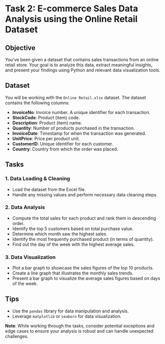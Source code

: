 # Task 2: E-commerce Sales Data Analysis using the Online Retail Dataset

## Objective

You've been given a dataset that contains sales transactions from an online retail store. Your goal is to analyze this data, extract meaningful insights, and present your findings using Python and relevant data visualization tools.

## Dataset

You will be working with the `Online Retail.xlsx` dataset. The dataset contains the following columns:

- **InvoiceNo**: Invoice number. A unique identifier for each transaction.
- **StockCode**: Product (item) code.
- **Description**: Product (item) name.
- **Quantity**: Number of products purchased in the transaction.
- **InvoiceDate**: Timestamp for when the transaction was generated.
- **UnitPrice**: Price per product unit.
- **CustomerID**: Unique identifier for each customer.
- **Country**: Country from which the order was placed.

## Tasks

### 1. Data Loading & Cleaning

- Load the dataset from the Excel file.
- Handle any missing values and perform necessary data cleaning steps.

### 2. Data Analysis

- Compute the total sales for each product and rank them in descending order.
- Identify the top 5 customers based on total purchase value.
- Determine which month saw the highest sales.
- Identify the most frequently purchased product (in terms of quantity).
- Find out the day of the week with the highest average sales.

### 3. Data Visualization

- Plot a bar graph to showcase the sales figures of the top 10 products.
- Create a line graph that illustrates the monthly sales trends.
- Present a bar graph to visualize the average sales figures based on days of the week.

## Tips

- Use the `pandas` library for data manipulation and analysis.
- Leverage `matplotlib` or `seaborn` for data visualization.


**Note**: While working through the tasks, consider potential exceptions and edge cases to ensure your analysis is robust and can handle unexpected challenges.
